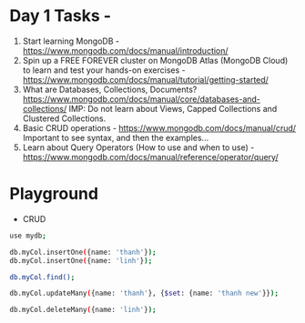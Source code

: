 # Day 1 Tasks -
1. Start learning MongoDB - https://www.mongodb.com/docs/manual/introduction/
2. Spin up a FREE FOREVER cluster on MongoDB Atlas (MongoDB Cloud) to learn and test your hands-on exercises - https://www.mongodb.com/docs/manual/tutorial/getting-started/
3. What are Databases, Collections, Documents? https://www.mongodb.com/docs/manual/core/databases-and-collections/
IMP: Do not learn about Views, Capped Collections and Clustered Collections.
4. Basic CRUD operations - https://www.mongodb.com/docs/manual/crud/
Important to see syntax, and then the examples...
5. Learn about Query Operators (How to use and when to use) - https://www.mongodb.com/docs/manual/reference/operator/query/

# Playground
- CRUD
```sh
use mydb;

db.myCol.insertOne({name: 'thanh'});
db.myCol.insertOne({name: 'linh'});

db.myCol.find();

db.myCol.updateMany({name: 'thanh'}, {$set: {name: 'thanh new'}});

db.myCol.deleteMany({name: 'linh'});
```